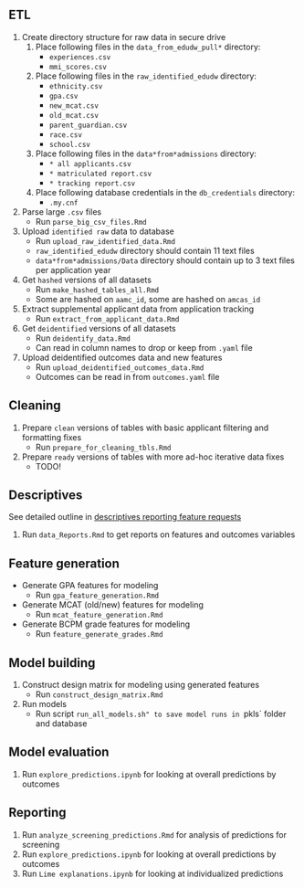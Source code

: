 ## ETL

1. Create directory structure for raw data in secure drive
    1. Place following files in the `data_from_edudw_pull*` directory:
        - `experiences.csv`
        - `mmi_scores.csv`
    1. Place following files in the `raw_identified_edudw` directory:
        - `ethnicity.csv`
        - `gpa.csv`
        - `new_mcat.csv`
        - `old_mcat.csv`
        - `parent_guardian.csv`
        - `race.csv`
        - `school.csv`
    1. Place following files in the  `data*from*admissions` directory:
        - `* all applicants.csv`
        - `* matriculated report.csv`
        - `* tracking report.csv`
    1. Place following database credentials in the `db_credentials` directory:
        - `.my.cnf`
1. Parse large `.csv` files
    - Run `parse_big_csv_files.Rmd`
1. Upload `identified raw` data to database
    - Run `upload_raw_identified_data.Rmd`
    - `raw_identified_edudw` directory should contain 11 text files
    - `data*from*admissions/Data` directory should contain up to 3 text files per application year
1. Get `hashed` versions of all datasets
    - Run `make_hashed_tables_all.Rmd`
    - Some are hashed on `aamc_id`, some are hashed on `amcas_id`
1. Extract supplemental applicant data from application tracking
    - Run `extract_from_applicant_data.Rmd`
1. Get `deidentified` versions of all datasets
    - Run `deidentify_data.Rmd`
    - Can read in column names to drop or keep from `.yaml` file
1. Upload deidentified outcomes data and new features
    - Run `upload_deidentified_outcomes_data.Rmd`
    - Outcomes can be read in from `outcomes.yaml` file



## Cleaning
1. Prepare `clean` versions of tables with basic applicant filtering and formatting fixes
    - Run `prepare_for_cleaning_tbls.Rmd`
1. Prepare `ready` versions of tables with more ad-hoc iterative data fixes
   - TODO!

## Descriptives
See detailed outline in [descriptives reporting feature requests](DescriptivesReporting.md)
1. Run `data_Reports.Rmd` to get reports on features and outcomes variables


## Feature generation
- Generate GPA features for modeling
    - Run `gpa_feature_generation.Rmd`
- Generate MCAT (old/new) features for modeling
    - Run `mcat_feature_generation.Rmd`
- Generate BCPM grade features for modeling
    - Run `feature_generate_grades.Rmd`

## Model building
1. Construct design matrix for modeling using generated features
    - Run `construct_design_matrix.Rmd`
1. Run models 
    - Run script `run_all_models.sh" to save model runs in `pkls` folder and database


## Model evaluation
1. Run `explore_predictions.ipynb` for looking at overall predictions by outcomes

## Reporting
1. Run `analyze_screening_predictions.Rmd` for analysis of predictions for screening
1. Run `explore_predictions.ipynb` for looking at overall predictions by outcomes
1. Run `Lime explanations.ipynb` for looking at individualized predictions